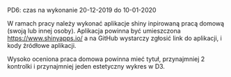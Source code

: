 PD6: czas na wykonanie 20-12-2019 do 10-01-2020

W ramach pracy należy wykonać aplikacje shiny inpirowaną pracą domową (swoją lub innej osoby).
Aplikacja powinna być umieszczona https://www.shinyapps.io/ a na GitHub wystarczy zgłosić link do aplikacji, 
i kody źródłowe aplikacji.

Wysoko oceniona praca domowa powinna mieć tytuł, przynajmniej 2 kontrolki i przynajmniej jeden estetyczny wykres w D3.
